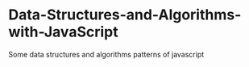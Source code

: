 # Data-Structures-and-Algorithms-with-JavaScript

Some data structures and algorithms patterns of javascript
